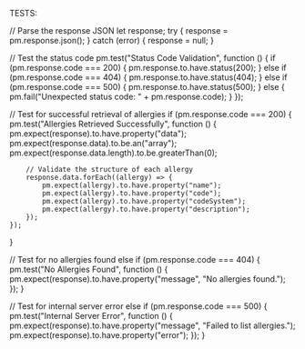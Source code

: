 TESTS:


// Parse the response JSON
let response;
try {
    response = pm.response.json();
} catch (error) {
    response = null;
}

// Test the status code
pm.test("Status Code Validation", function () {
    if (pm.response.code === 200) {
        pm.response.to.have.status(200);
    } else if (pm.response.code === 404) {
        pm.response.to.have.status(404);
    } else if (pm.response.code === 500) {
        pm.response.to.have.status(500);
    } else {
        pm.fail("Unexpected status code: " + pm.response.code);
    }
});

// Test for successful retrieval of allergies
if (pm.response.code === 200) {
    pm.test("Allergies Retrieved Successfully", function () {
        pm.expect(response).to.have.property("data");
        pm.expect(response.data).to.be.an("array");
        pm.expect(response.data.length).to.be.greaterThan(0);

        // Validate the structure of each allergy
        response.data.forEach((allergy) => {
            pm.expect(allergy).to.have.property("name");
            pm.expect(allergy).to.have.property("code");
            pm.expect(allergy).to.have.property("codeSystem");
            pm.expect(allergy).to.have.property("description");
        });
    });
}

// Test for no allergies found
else if (pm.response.code === 404) {
    pm.test("No Allergies Found", function () {
        pm.expect(response).to.have.property("message", "No allergies found.");
    });
}

// Test for internal server error
else if (pm.response.code === 500) {
    pm.test("Internal Server Error", function () {
        pm.expect(response).to.have.property("message", "Failed to list allergies.");
        pm.expect(response).to.have.property("error");
    });
}
